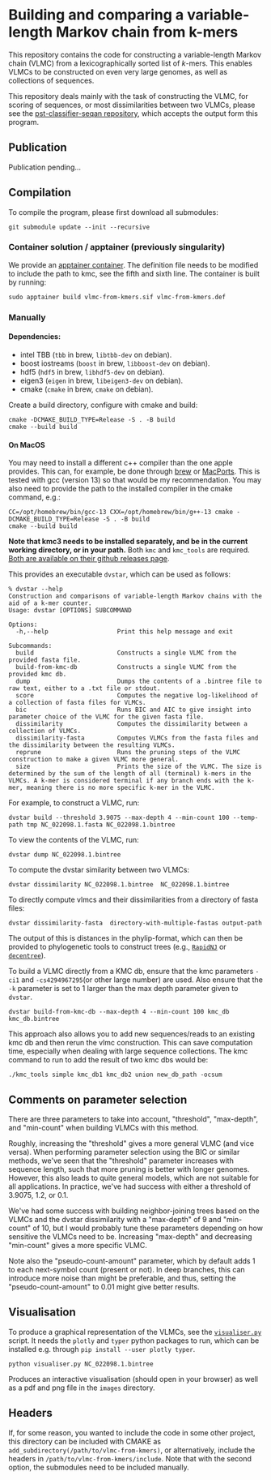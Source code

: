 # Building and comparing a variable-length Markov chain from k-mers

This repository contains the code for constructing a variable-length Markov chain (VLMC) from a lexicographically
sorted list of _k_-mers. This enables VLMCs to be constructed on even very large genomes, as well as collections
of sequences.

This repository deals mainly with the task of constructing the VLMC, for scoring of sequences, or most dissimilarities
between
two VLMCs, please see the [pst-classifier-seqan repository](https://github.com/Schlieplab/PstClassifierSeqan), which
accepts the output form this program.

## Publication

Publication pending...

## Compilation

To compile the program, please first download all submodules:

```shell script
git submodule update --init --recursive
```

### Container solution / apptainer (previously singularity)

We provide an [apptainer container](https://apptainer.org/). The definition file needs to be modified to
include the path to kmc, see the fifth and sixth line. The container is built by running:

```shell script
sudo apptainer build vlmc-from-kmers.sif vlmc-from-kmers.def
```

### Manually

#### Dependencies:

* intel TBB (`tbb` in brew, `libtbb-dev` on debian).
* boost iostreams (`boost` in brew, `libboost-dev` on debian).
* hdf5 (`hdf5` in brew, `libhdf5-dev` on debian).
* eigen3 (`eigen` in brew, `libeigen3-dev` on debian).
* cmake (`cmake` in brew, `cmake` on debian).

Create a build directory, configure with cmake and build:

```shell script
cmake -DCMAKE_BUILD_TYPE=Release -S . -B build
cmake --build build
```

#### On MacOS
You may need to install a different c++ compiler than the one apple provides. This can, for example, be done through [brew](https://brew.sh/) or [MacPorts](https://www.macports.org/). This is tested with gcc (version 13) so that would be my recommendation. You may also need to provide the path to the installed compiler in the cmake command, e.g.:

```shell script
CC=/opt/homebrew/bin/gcc-13 CXX=/opt/homebrew/bin/g++-13 cmake -DCMAKE_BUILD_TYPE=Release -S . -B build
cmake --build build
```

__Note that kmc3 needs to be installed separately, and be in the current working directory, or in your path.__
Both `kmc` and `kmc_tools` are required. [Both are available on their github releases page](https://github.com/refresh-bio/KMC/releases).

This provides an executable `dvstar`, which can be used as follows:

```shell
% dvstar --help
Construction and comparisons of variable-length Markov chains with the aid of a k-mer counter.
Usage: dvstar [OPTIONS] SUBCOMMAND

Options:
  -h,--help                   Print this help message and exit

Subcommands:
  build                       Constructs a single VLMC from the provided fasta file.
  build-from-kmc-db           Constructs a single VLMC from the provided kmc db.
  dump                        Dumps the contents of a .bintree file to raw text, either to a .txt file or stdout.
  score                       Computes the negative log-likelihood of a collection of fasta files for VLMCs.
  bic                         Runs BIC and AIC to give insight into parameter choice of the VLMC for the given fasta file.
  dissimilarity               Computes the dissimilarity between a collection of VLMCs.
  dissimilarity-fasta         Computes VLMCs from the fasta files and the dissimilarity between the resulting VLMCs.
  reprune                     Runs the pruning steps of the VLMC construction to make a given VLMC more general.
  size                        Prints the size of the VLMC. The size is determined by the sum of the length of all (terminal) k-mers in the VLMCs. A k-mer is considered terminal if any branch ends with the k-mer, meaning there is no more specific k-mer in the VLMC.
```

For example, to construct a VLMC, run:

```shell
dvstar build --threshold 3.9075 --max-depth 4 --min-count 100 --temp-path tmp NC_022098.1.fasta NC_022098.1.bintree
```

To view the contents of the VLMC, run:

```shell
dvstar dump NC_022098.1.bintree
```

To compute the dvstar similarity between two VLMCs:

```shell
dvstar dissimilarity NC_022098.1.bintree  NC_022098.1.bintree
```

To directly compute vlmcs and their dissimilarities from a directory of fasta files:

```shell
dvstar dissimilarity-fasta  directory-with-multiple-fastas output-path
```

The output of this is distances in the phylip-format, which can then be provided to phylogenetic tools to construct trees (e.g., [`RapidNJ`](https://github.com/somme89/rapidNJ) or [`decentree`](https://github.com/iqtree/decenttree)).

To build a VLMC directly from a KMC db, ensure that the kmc parameters `-ci1` and `-cs4294967295`(or other large number)
are used. Also ensure that the `-k` parameter is set to 1 larger than the max depth parameter given to `dvstar`.

```shell
dvstar build-from-kmc-db --max-depth 4 --min-count 100 kmc_db kmc_db.bintree
```

This approach also allows you to add new sequences/reads to an existing kmc db and then rerun the vlmc construction.
This can save computation time, especially when dealing with large sequence collections. The kmc command to run to add
the result of two kmc dbs would be:

```shell
./kmc_tools simple kmc_db1 kmc_db2 union new_db_path -ocsum
```

## Comments on parameter selection

There are three parameters to take into account, "threshold", "max-depth", and "min-count" when building VLMCs with this method.

Roughly, increasing the "threshold" gives a more general VLMC (and vice versa). When performing parameter selection using the BIC or similar methods, we've seen that the "threshold" parameter increases with sequence length, such that more pruning is better with longer genomes. However, this also leads to quite general models, which are not suitable for all applications. In practice, we've had success with either a threshold of 3.9075, 1.2, or 0.1.

We've had some success with building neighbor-joining trees based on the VLMCs and the dvstar dissimilarity with a "max-depth" of 9 and "min-count" of 10, but I would probably tune these parameters depending on how sensitive the VLMCs need to be. Increasing "max-depth" and decreasing "min-count" gives a more specific VLMC.

Note also the "pseudo-count-amount" parameter, which by default adds 1 to each next-symbol count (present or not). In deep branches, this can introduce more noise than might be preferable, and thus, setting the "pseudo-count-amount" to 0.01 might give better results.

## Visualisation

To produce a graphical representation of the VLMCs, see the [`visualiser.py`](visualiser.py) script.
It needs the `plotly` and `typer` python packages to run, which can be installed e.g.
through `pip install --user plotly typer`.

```shell
python visualiser.py NC_022098.1.bintree
```

Produces an interactive visualisation (should open in your browser) as well as a pdf and png file in the `images`
directory.

## Headers

If, for some reason, you wanted to include the code in some other project, this directory can be included with CMAKE as
`add_subdirectory(/path/to/vlmc-from-kmers)`, or alternatively, include the headers
in `/path/to/vlmc-from-kmers/include`.
Note that with the second option, the submodules need to be included manually.
